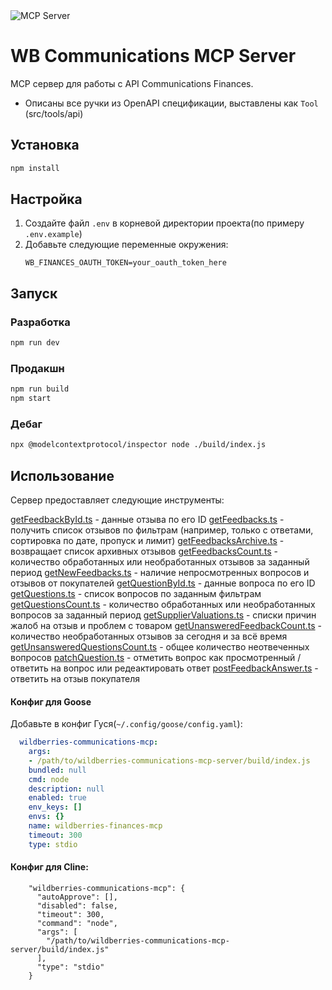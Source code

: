 <img src="https://badge.mcpx.dev?type=server" title="MCP Server"/>

# WB Communications MCP Server

MCP сервер для работы с API Communications Finances.
- Описаны все ручки из OpenAPI спецификации, выставлены как `Tool` (src/tools/api)

## Установка

```bash
npm install
```

## Настройка

1. Создайте файл `.env` в корневой директории проекта(по примеру `.env.example`)
2. Добавьте следующие переменные окружения:
   ```
   WB_FINANCES_OAUTH_TOKEN=your_oauth_token_here
   ```

## Запуск

### Разработка
```bash
npm run dev
```

### Продакшн
```bash
npm run build
npm start
```

### Дебаг
```bash
npx @modelcontextprotocol/inspector node ./build/index.js
```

## Использование

Сервер предоставляет следующие инструменты:

[getFeedbackById.ts](src/tools/api/getFeedbackById.ts) - данные отзыва по его ID
[getFeedbacks.ts](src/tools/api/getFeedbacks.ts) - получить список отзывов по фильтрам (например, только с ответами, сортировка по дате, пропуск и лимит)
[getFeedbacksArchive.ts](src/tools/api/getFeedbacksArchive.ts) - возвращает список архивных отзывов
[getFeedbacksCount.ts](src/tools/api/getFeedbacksCount.ts) - количество обработанных или необработанных отзывов за заданный период
[getNewFeedbacks.ts](src/tools/api/getNewFeedbacks.ts) - наличие непросмотренных вопросов и отзывов от покупателей
[getQuestionById.ts](src/tools/api/getQuestionById.ts) - данные вопроса по его ID
[getQuestions.ts](src/tools/api/getQuestions.ts) - список вопросов по заданным фильтрам
[getQuestionsCount.ts](src/tools/api/getQuestionsCount.ts) - количество обработанных или необработанных вопросов за заданный период
[getSupplierValuations.ts](src/tools/api/getSupplierValuations.ts) - списки причин жалоб на отзыв и проблем с товаром
[getUnansweredFeedbackCount.ts](src/tools/api/getUnansweredFeedbackCount.ts) - количество необработанных отзывов за сегодня и за всё время
[getUnsansweredQuestionsCount.ts](src/tools/api/getUnsansweredQuestionsCount.ts) - общее количество неотвеченных вопросов
[patchQuestion.ts](src/tools/api/patchQuestion.ts) - отметить вопрос как просмотренный / ответить на вопрос или 
редеактировать ответ
[postFeedbackAnswer.ts](src/tools/api/postFeedbackAnswer.ts) - ответить на отзыв покупателя

#### Конфиг для Goose

Добавьте в конфиг Гуся(`~/.config/goose/config.yaml`):
```yaml
  wildberries-communications-mcp:
    args:
    - /path/to/wildberries-communications-mcp-server/build/index.js
    bundled: null
    cmd: node
    description: null
    enabled: true
    env_keys: []
    envs: {}
    name: wildberries-finances-mcp
    timeout: 300
    type: stdio
```

#### Конфиг для Cline:

```
    "wildberries-communications-mcp": {
      "autoApprove": [],
      "disabled": false,
      "timeout": 300,
      "command": "node",
      "args": [
        "/path/to/wildberries-communications-mcp-server/build/index.js"
      ],
      "type": "stdio"
    }
```
